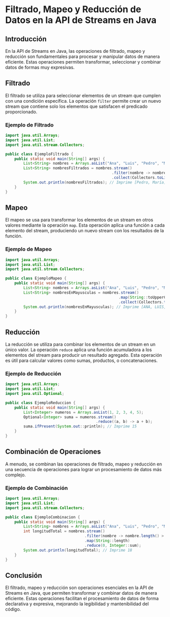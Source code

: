 # Filtrado, Mapeo y Reducción de Datos en la API de Streams en Java

## Introducción

En la API de Streams en Java, las operaciones de filtrado, mapeo y reducción son fundamentales para procesar y manipular datos de manera eficiente. Estas operaciones permiten transformar, seleccionar y combinar datos de formas muy expresivas.

## Filtrado

El filtrado se utiliza para seleccionar elementos de un stream que cumplen con una condición específica. La operación `filter` permite crear un nuevo stream que contiene solo los elementos que satisfacen el predicado proporcionado.

### Ejemplo de Filtrado

```java
import java.util.Arrays;
import java.util.List;
import java.util.stream.Collectors;

public class EjemploFiltrado {
    public static void main(String[] args) {
        List<String> nombres = Arrays.asList("Ana", "Luis", "Pedro", "María");
        List<String> nombresFiltrados = nombres.stream()
                                               .filter(nombre -> nombre.length() > 4)
                                               .collect(Collectors.toList());
        System.out.println(nombresFiltrados); // Imprime [Pedro, María]
    }
}
```

## Mapeo

El mapeo se usa para transformar los elementos de un stream en otros valores mediante la operación `map`. Esta operación aplica una función a cada elemento del stream, produciendo un nuevo stream con los resultados de la función.

### Ejemplo de Mapeo

```java
import java.util.Arrays;
import java.util.List;
import java.util.stream.Collectors;

public class EjemploMapeo {
    public static void main(String[] args) {
        List<String> nombres = Arrays.asList("Ana", "Luis", "Pedro", "María");
        List<String> nombresEnMayusculas = nombres.stream()
                                                  .map(String::toUpperCase)
                                                  .collect(Collectors.toList());
        System.out.println(nombresEnMayusculas); // Imprime [ANA, LUIS, PEDRO, MARÍA]
    }
}
```

## Reducción

La reducción se utiliza para combinar los elementos de un stream en un único valor. La operación `reduce` aplica una función acumuladora a los elementos del stream para producir un resultado agregado. Esta operación es útil para calcular valores como sumas, productos, o concatenaciones.

### Ejemplo de Reducción

```java
import java.util.Arrays;
import java.util.List;
import java.util.Optional;

public class EjemploReduccion {
    public static void main(String[] args) {
        List<Integer> numeros = Arrays.asList(1, 2, 3, 4, 5);
        Optional<Integer> suma = numeros.stream()
                                        .reduce((a, b) -> a + b);
        suma.ifPresent(System.out::println); // Imprime 15
    }
}
```

## Combinación de Operaciones

A menudo, se combinan las operaciones de filtrado, mapeo y reducción en una secuencia de operaciones para lograr un procesamiento de datos más complejo.

### Ejemplo de Combinación

```java
import java.util.Arrays;
import java.util.List;
import java.util.stream.Collectors;

public class EjemploCombinacion {
    public static void main(String[] args) {
        List<String> nombres = Arrays.asList("Ana", "Luis", "Pedro", "María");
        int longitudTotal = nombres.stream()
                                   .filter(nombre -> nombre.length() > 3)
                                   .map(String::length)
                                   .reduce(0, Integer::sum);
        System.out.println(longitudTotal); // Imprime 18
    }
}
```

## Conclusión

El filtrado, mapeo y reducción son operaciones esenciales en la API de Streams en Java, que permiten transformar y combinar datos de manera eficiente. Estas operaciones facilitan el procesamiento de datos de forma declarativa y expresiva, mejorando la legibilidad y mantenibilidad del código.
